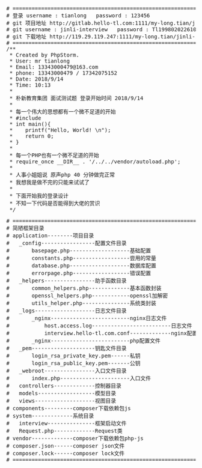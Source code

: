 <pre>
# =============================================================================
# 登录 username : tianlong   password : 123456
# git 项目地址 http://gitlab.hello-tl.com:1111/my-long.tian/jinli-interview.hello-tl.com/
# git username : jinli-interview   password : Tl199802022610
# git 下载地址 http://119.29.119.247:1111/my-long.tian/jinli-interview.hello-tl.com.git
# =============================================================================
/**
 * Created by PhpStorm.
 * User: mr tianlong
 * Email: 13343000479@163.com
 * phone: 13343000479 / 17342075152
 * Date: 2018/9/14
 * Time: 10:13
 *
 * 朴新教育集团 面试测试题 登录开始时间 2018/9/14
 *
 * 每一个伟大的思想都有一个微不足道的开始
 * #include <stdio.h>
 * int main(){
 *    printf("Hello, World! \n");
 *    return 0;
 * }
 *
 * 每一个PHP也有一个微不足道的开始
 * require_once __DIR__ . '/../../vendor/autoload.php';
 *
 * 人事小姐姐说 原声php 40 分钟做完正常
 * 我想我是做不完的只能来试试了
 *
 * 下面开始我的登录设计
 * 不知一下代码是否能得到大佬的赏识
 */
</pre>
<pre>
# =============================================================================
# 简陋框架目录
# application--------项目目录
#   _config-----------------配置文件目录
#       basepage.php-------------------基础配置
#       constants.php------------------尝用的常量
#       database.php-------------------数据库配置
#       errorpage.php------------------错误配置
#   _helpers----------------助手函数目录
#       common_helpers.php-------------基本函数封装
#       openssl_helpers.php------------openssl加解密
#       utils_helper.php---------------系统类封装
#   _logs-------------------日志文件目录
#       _nginx-------------------------nginx日志文件
#           host.access.log-------------------------日志文件
#           interview.hello-tl.com.conf-------------nginx配置文件
#       _nginx-------------------------php配置文件
#   _pem--------------------钥匙文件目录
#       login_rsa_private_key.pem------私钥
#       login_rsa_public_key.pem-------公钥
#   _webroot----------------入口文件目录
#       index.php----------------------入口文件
#   controllers-------------控制器目录
#   models------------------模型目录
#   views-------------------视图目录
# components---------composer下载依赖包js
# system-------------系统目录
#   interview---------------框架启动文件
#   Request.php-------------Request类
# vendor-------------composer下载依赖包php-js
# composer.json------composer json文件
# composer.lock------composer lock文件
# =============================================================================
</pre>